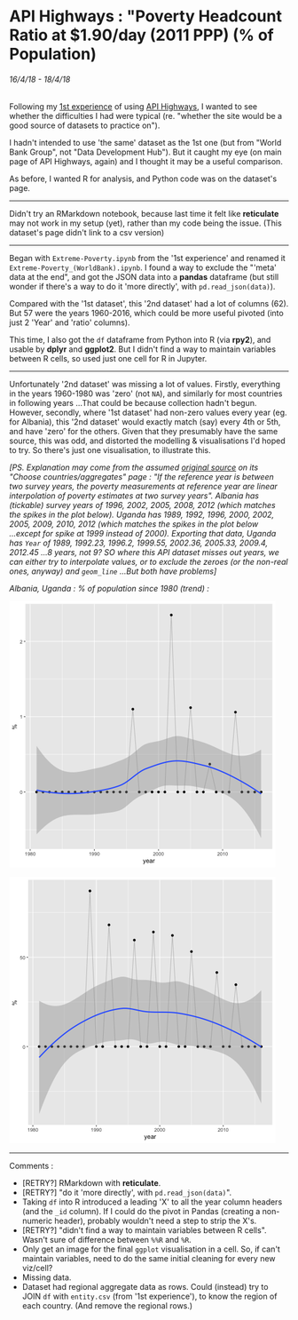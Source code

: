 # API Highways : "Poverty Headcount Ratio at $1.90/day (2011 PPP) (% of Population)
###### 16/4/18 - 18/4/18

Following my [1st experience]("https://github.com/mbeveridge/SDG-API_Extreme-Poverty") of using [API Highways]("https://apihighways.org/data-sets"), I wanted to see whether the difficulties I had were typical (re. "whether the site would be a good source of datasets to practice on").

I hadn't intended to use 'the same' dataset as the 1st one (but from "World Bank Group", not "Data Development Hub"). But it caught my eye (on main page of API Highways, again) and I thought it may be a useful comparison.

As before, I wanted R for analysis, and Python code was on the dataset's page.

---

Didn't try an RMarkdown notebook, because last time it felt like **reticulate** may not work in my setup (yet), rather than my code being the issue. (This dataset's page didn't link to a csv version)

---

Began with `Extreme-Poverty.ipynb` from the '1st experience' and renamed it `Extreme-Poverty_(WorldBank).ipynb`. I found a way to exclude the "'meta' data at the end", and got the JSON data into a **pandas** dataframe (but still wonder if there's a way to do it 'more directly', with `pd.read_json(data)`).

Compared with the '1st dataset', this '2nd dataset' had a lot of columns (62). But 57 were the years 1960-2016, which could be more useful pivoted (into just 2 'Year' and 'ratio' columns).

This time, I also got the `df` dataframe from Python into R (via **rpy2**), and usable by **dplyr** and **ggplot2**. But I didn't find a way to maintain variables between R cells, so used just one cell for R in Jupyter.

---

Unfortunately '2nd dataset' was missing a lot of values. Firstly, everything in the years 1960-1980 was 'zero' (not `NA`), and similarly for most countries in following years ...That could be because collection hadn't begun. However, secondly, where '1st dataset' had non-zero values every year (eg. for Albania), this '2nd dataset' would exactly match (say) every 4th or 5th, and have 'zero' for the others. Given that they presumably have the same source, this was odd, and distorted the modelling & visualisations I'd hoped to try. So there's just one visualisation, to illustrate this.

_[PS. Explanation may come from the assumed [original source](http://iresearch.worldbank.org/PovcalNet/povOnDemand.aspx) on its "Choose countries/aggregates" page : "If the reference year is between two survey years, the poverty measurements at reference year are linear interpolation of poverty estimates at two survey years". Albania has (tickable) survey years of 1996, 2002, 2005, 2008, 2012 (which matches the spikes in the plot below). Uganda has 1989, 1992, 1996, 2000, 2002, 2005, 2009, 2010, 2012 (which matches the spikes in the plot below ...except for spike at 1999 instead of 2000). Exporting that data, Uganda has `Year` of 1989, 1992.23, 1996.2, 1999.55, 2002.36, 2005.33, 2009.4, 2012.45 ...8 years, not 9? SO where this API dataset misses out years, we can either try to interpolate values, or to exclude the zeroes (or the non-real ones, anyway) and `geom_line` ...But both have problems]_

_Albania, Uganda : % of population since 1980 (trend) :_

![albania](albania.png)

![uganda](uganda.png)


---

Comments :

* [RETRY?] RMarkdown with **reticulate**.
* [RETRY?] "do it 'more directly', with `pd.read_json(data)`".
* Taking `df` into R introduced a leading 'X' to all the year column headers (and the `_id` column). If I could do the pivot in Pandas (creating a non-numeric header), probably wouldn't need a step to strip the X's.
* [RETRY?] "didn't find a way to maintain variables between R cells". Wasn't sure of difference between `%%R` and `%R`.
* Only get an image for the final `ggplot` visualisation in a cell. So, if can't maintain variables, need to do the same initial cleaning for every new viz/cell?
* Missing data.
* Dataset had regional aggregate data as rows. Could (instead) try to JOIN `df` with `entity.csv` (from '1st experience'), to know the region of each country. (And remove the regional rows.)


